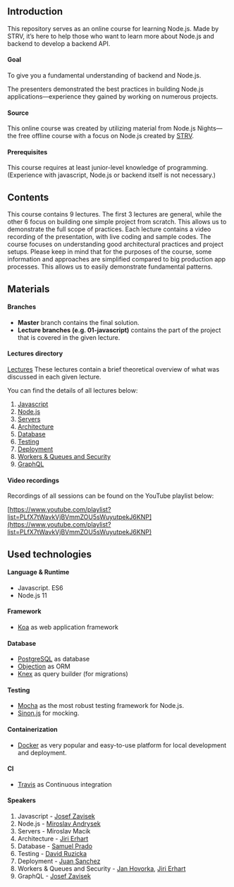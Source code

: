 ## Introduction
This repository serves as an online course for learning Node.js.
Made by STRV, it’s here to help those who want to learn more about Node.js and backend to develop a backend API.

#### Goal
To give you a fundamental understanding of backend and Node.js.

The presenters demonstrated the best practices in building Node.js applications—experience they gained by working on numerous projects.

#### Source
This online course was created by utilizing material from Node.js Nights—the free offline course with a focus on Node.js created by [STRV](https://www.strv.com/).

#### Prerequisites
This course requires at least junior-level knowledge of programming. (Experience with javascript, Node.js or backend itself is not necessary.)


## Contents

This course contains 9 lectures. The first 3 lectures are general, while the other 6 focus on building one simple project from scratch. This allows us to demonstrate the full scope of practices.
Each lecture contains a video recording of the presentation, with live coding and sample codes.
The course focuses on understanding good architectural practices and project setups. Please keep in mind that for the purposes of the course, some information and approaches are simplified compared to big production app processes. This allows us to easily demonstrate fundamental patterns.


## Materials

#### Branches
- **Master** branch contains the final solution.
- **Lecture branches (e.g. 01-javascript)** contains the part of the project that is covered in the given lecture.

#### Lectures directory

[Lectures](https://github.com/strvcom/nodejs-nights-2018/tree/master/lectures)
These lectures contain a brief theoretical overview of what was discussed in each given lecture.

You can find the details of all lectures below:

1. [Javascript](https://github.com/strvcom/nodejs-nights-2018/tree/master/lectures/01-javascript)
2. [Node.js](https://github.com/strvcom/nodejs-nights-2018/tree/master/lectures/02-nodejs)
3. [Servers](https://github.com/strvcom/nodejs-nights-2018/tree/master/lectures/03-servers)
4. [Architecture](https://github.com/strvcom/nodejs-nights-2018/tree/master/lectures/04-architecture)
5. [Database](https://github.com/strvcom/nodejs-nights-2018/tree/master/lectures/05-database)
6. [Testing](https://github.com/strvcom/nodejs-nights-2018/tree/master/lectures/06-testing)
7. [Deployment](https://github.com/strvcom/nodejs-nights-2018/tree/master/lectures/07-deployment)
8. [Workers & Queues and Security](https://github.com/strvcom/nodejs-nights-2018/tree/master/lectures/08-workers-security)
9. [GraphQL](https://github.com/strvcom/nodejs-nights-2018/tree/master/lectures/09-graphql)

#### Video recordings
Recordings of all sessions can be found on the YouTube playlist below:

[https://www.youtube.com/playlist?list=PLfX7tWavkVjBVmmZOU5sWuyutpekJ6KNP](https://www.youtube.com/playlist?list=PLfX7tWavkVjBVmmZOU5sWuyutpekJ6KNP)


## Used technologies
#### Language & Runtime
- Javascript. ES6
- Node.js 11

#### Framework
- [Koa](https://github.com/koajs/koa) as web application framework

#### Database
- [PostgreSQL](https://www.postgresql.org/) as database
- [Objection](https://github.com/sensepost/objection) as ORM
- [Knex](https://github.com/tgriesser/knex) as query builder (for migrations)

#### Testing
- [Mocha](https://github.com/mochajs/mocha) as the most robust testing framework for Node.js.
- [Sinon.js](https://sinonjs.org/) for mocking.

#### Containerization
- [Docker](https://www.docker.com/) as very popular and easy-to-use platform for local development and deployment.

#### CI
- [Travis](https://travis-ci.org/) as Continuous integration


#### Speakers
1. Javascript - [Josef Zavisek](https://www.linkedin.com/in/zavisek)
2. Node.js - [Miroslav Andrysek](https://www.linkedin.com/in/mandrysek/)
3. Servers - Miroslav Macik
4. Architecture - [Jiri Erhart](https://www.linkedin.com/in/ji%C5%99%C3%AD-erhart-bb03437b/)
5. Database - [Samuel Prado](https://www.linkedin.com/in/samuel-prado-80b80121/)
6. Testing - [David Ruzicka](https://www.linkedin.com/in/davidruzickacz/)
7. Deployment - [Juan Sanchez](https://www.linkedin.com/in/juan-sanchez-508901b8/)
8. Workers & Queues and Security - [Jan Hovorka](https://www.linkedin.com/in/honzahovorka/), [Jiri Erhart](https://www.linkedin.com/in/ji%C5%99%C3%AD-erhart-bb03437b/)
9. GraphQL - [Josef Zavisek](https://www.linkedin.com/in/zavisek)
